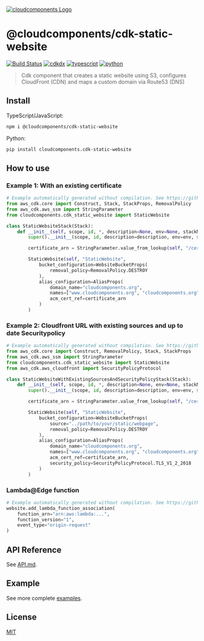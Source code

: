 [![cloudcomponents Logo](https://raw.githubusercontent.com/cloudcomponents/cdk-constructs/master/logo.png)](https://github.com/cloudcomponents/cdk-constructs)

# @cloudcomponents/cdk-static-website

[![Build Status](https://travis-ci.org/cloudcomponents/cdk-constructs.svg?branch=master)](https://travis-ci.org/cloudcomponents/cdk-constructs)
[![cdkdx](https://img.shields.io/badge/buildtool-cdkdx-blue.svg)](https://github.com/hupe1980/cdkdx)
[![typescript](https://img.shields.io/badge/jsii-typescript-blueviolet.svg)](https://www.npmjs.com/package/@cloudcomponents/cdk-static-website)
[![python](https://img.shields.io/badge/jsii-python-blueviolet.svg)](https://pypi.org/project/cloudcomponents.cdk-static-website/)

> Cdk component that creates a static website using S3, configures CloudFront (CDN) and maps a custom domain via Route53 (DNS)

## Install

TypeScript/JavaScript:

```bash
npm i @cloudcomponents/cdk-static-website
```

Python:

```bash
pip install cloudcomponents.cdk-static-website
```

## How to use

### Example 1: With an existing certificate

```python
# Example automatically generated without compilation. See https://github.com/aws/jsii/issues/826
from aws_cdk.core import Construct, Stack, StackProps, RemovalPolicy
from aws_cdk.aws_ssm import StringParameter
from cloudcomponents.cdk_static_website import StaticWebsite

class StaticWebsiteStack(Stack):
    def __init__(self, scope, id, *, description=None, env=None, stackName=None, tags=None, synthesizer=None, terminationProtection=None):
        super().__init__(scope, id, description=description, env=env, stackName=stackName, tags=tags, synthesizer=synthesizer, terminationProtection=terminationProtection)

        certificate_arn = StringParameter.value_from_lookup(self, "/certificate/cloudcomponents.org")

        StaticWebsite(self, "StaticWebsite",
            bucket_configuration=WebsiteBucketProps(
                removal_policy=RemovalPolicy.DESTROY
            ),
            alias_configuration=AliasProps(
                domain_name="cloudcomponents.org",
                names=["www.cloudcomponents.org", "cloudcomponents.org"],
                acm_cert_ref=certificate_arn
            )
        )
```

### Example 2: Cloudfront URL with existing sources and up to date Securitypolicy

```python
# Example automatically generated without compilation. See https://github.com/aws/jsii/issues/826
from aws_cdk.core import Construct, RemovalPolicy, Stack, StackProps
from aws_cdk.aws_ssm import StringParameter
from cloudcomponents.cdk_static_website import StaticWebsite
from aws_cdk.aws_cloudfront import SecurityPolicyProtocol

class StaticWebsiteWithExistingSourcesAndSecurityPolicyStack(Stack):
    def __init__(self, scope, id, *, description=None, env=None, stackName=None, tags=None, synthesizer=None, terminationProtection=None):
        super().__init__(scope, id, description=description, env=env, stackName=stackName, tags=tags, synthesizer=synthesizer, terminationProtection=terminationProtection)

        certificate_arn = StringParameter.value_from_lookup(self, "/certificate/cloudcomponents.org")

        StaticWebsite(self, "StaticWebsite",
            bucket_configuration=WebsiteBucketProps(
                source="../path/to/your/static/webpage",
                removal_policy=RemovalPolicy.DESTROY
            ),
            alias_configuration=AliasProps(
                domain_name="cloudcomponents.org",
                names=["www.cloudcomponents.org", "cloudcomponents.org"],
                acm_cert_ref=certificate_arn,
                security_policy=SecurityPolicyProtocol.TLS_V1_2_2018
            )
        )
```

### Lambda@Edge function

```python
# Example automatically generated without compilation. See https://github.com/aws/jsii/issues/826
website.add_lambda_function_association(
    function_arn="arn:aws:lambda:...",
    function_version="1",
    event_type="origin-request"
)
```

## API Reference

See [API.md](./API.md).

## Example

See more complete [examples](https://github.com/cloudcomponents/cdk-constructs/tree/master/examples).

## License

[MIT](./LICENSE)
